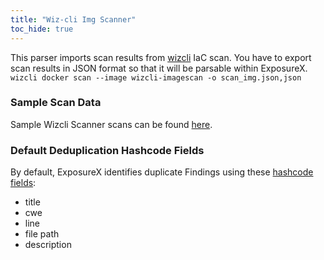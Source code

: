 ```yaml
---
title: "Wiz-cli Img Scanner"
toc_hide: true
---
```

This parser imports scan results from [wizcli](https://www.wiz.io/) IaC scan. You have to export scan results in JSON format so that it will be parsable within ExposureX.
`wizcli docker scan --image wizcli-imagescan -o scan_img.json,json`

### Sample Scan Data
Sample Wizcli Scanner scans can be found [here](https://github.com/ExposureX/django-ExposureX/tree/master/unittests/scans/wizcli_img).

### Default Deduplication Hashcode Fields
By default, ExposureX identifies duplicate Findings using these [hashcode fields](https://docs.exposurex.com/en/working_with_findings/finding_deduplication/about_deduplication/):

- title
- cwe
- line
- file path
- description
